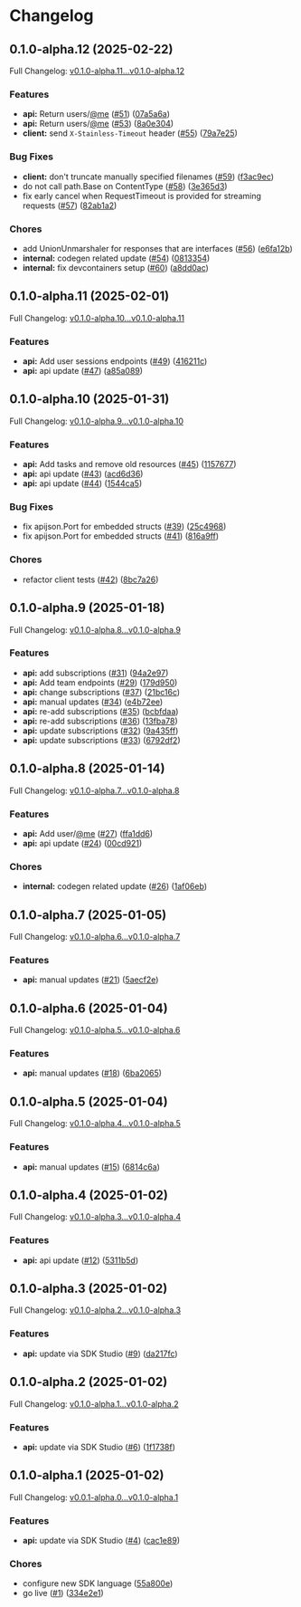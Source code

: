 # Changelog

## 0.1.0-alpha.12 (2025-02-22)

Full Changelog: [v0.1.0-alpha.11...v0.1.0-alpha.12](https://github.com/nestrilabs/nestri-go-sdk/compare/v0.1.0-alpha.11...v0.1.0-alpha.12)

### Features

* **api:** Return users/[@me](https://github.com/me) ([#51](https://github.com/nestrilabs/nestri-go-sdk/issues/51)) ([07a5a6a](https://github.com/nestrilabs/nestri-go-sdk/commit/07a5a6a5f624b6b33128b30cdbb62aaa3bfef8fe))
* **api:** Return users/[@me](https://github.com/me) ([#53](https://github.com/nestrilabs/nestri-go-sdk/issues/53)) ([8a0e304](https://github.com/nestrilabs/nestri-go-sdk/commit/8a0e304595f8afb67ca954903ad6aa7c98731361))
* **client:** send `X-Stainless-Timeout` header ([#55](https://github.com/nestrilabs/nestri-go-sdk/issues/55)) ([79a7e25](https://github.com/nestrilabs/nestri-go-sdk/commit/79a7e2546889a7af4073026a4cdfc7297e4d26a1))


### Bug Fixes

* **client:** don't truncate manually specified filenames ([#59](https://github.com/nestrilabs/nestri-go-sdk/issues/59)) ([f3ac9ec](https://github.com/nestrilabs/nestri-go-sdk/commit/f3ac9ec964304328e70495cd88a016f39f559c88))
* do not call path.Base on ContentType ([#58](https://github.com/nestrilabs/nestri-go-sdk/issues/58)) ([3e365d3](https://github.com/nestrilabs/nestri-go-sdk/commit/3e365d39fb4fb3b1c9eaab1f6e826d43e2cf3819))
* fix early cancel when RequestTimeout is provided for streaming requests ([#57](https://github.com/nestrilabs/nestri-go-sdk/issues/57)) ([82ab1a2](https://github.com/nestrilabs/nestri-go-sdk/commit/82ab1a2d10e7cc487a6a7fdc3d1c19a879295f3a))


### Chores

* add UnionUnmarshaler for responses that are interfaces ([#56](https://github.com/nestrilabs/nestri-go-sdk/issues/56)) ([e6fa12b](https://github.com/nestrilabs/nestri-go-sdk/commit/e6fa12bead052189ea3dd036459ea4a2b1a975d4))
* **internal:** codegen related update ([#54](https://github.com/nestrilabs/nestri-go-sdk/issues/54)) ([0813354](https://github.com/nestrilabs/nestri-go-sdk/commit/0813354ef8f04f52a7da2b2fdf93ebeea6a48011))
* **internal:** fix devcontainers setup ([#60](https://github.com/nestrilabs/nestri-go-sdk/issues/60)) ([a8dd0ac](https://github.com/nestrilabs/nestri-go-sdk/commit/a8dd0acd099ebdc536ded7cdb1ef4553d7f90274))

## 0.1.0-alpha.11 (2025-02-01)

Full Changelog: [v0.1.0-alpha.10...v0.1.0-alpha.11](https://github.com/nestrilabs/nestri-go-sdk/compare/v0.1.0-alpha.10...v0.1.0-alpha.11)

### Features

* **api:** Add user sessions endpoints ([#49](https://github.com/nestrilabs/nestri-go-sdk/issues/49)) ([416211c](https://github.com/nestrilabs/nestri-go-sdk/commit/416211c0aa33984c1e2cdf982e4a55612fcfc371))
* **api:** api update ([#47](https://github.com/nestrilabs/nestri-go-sdk/issues/47)) ([a85a089](https://github.com/nestrilabs/nestri-go-sdk/commit/a85a089b1ca4fee421eeb5276f78c7396ff9d560))

## 0.1.0-alpha.10 (2025-01-31)

Full Changelog: [v0.1.0-alpha.9...v0.1.0-alpha.10](https://github.com/nestrilabs/nestri-go-sdk/compare/v0.1.0-alpha.9...v0.1.0-alpha.10)

### Features

* **api:** Add tasks and remove old resources ([#45](https://github.com/nestrilabs/nestri-go-sdk/issues/45)) ([1157677](https://github.com/nestrilabs/nestri-go-sdk/commit/11576779c7baa7fbbec44b14aae8c272a1017223))
* **api:** api update ([#43](https://github.com/nestrilabs/nestri-go-sdk/issues/43)) ([acd6d36](https://github.com/nestrilabs/nestri-go-sdk/commit/acd6d36d4371d6d70b1c6b7cfbd182c02859d372))
* **api:** api update ([#44](https://github.com/nestrilabs/nestri-go-sdk/issues/44)) ([1544ca5](https://github.com/nestrilabs/nestri-go-sdk/commit/1544ca5810fe1bffc874303db2db2565d56ab83d))


### Bug Fixes

* fix apijson.Port for embedded structs ([#39](https://github.com/nestrilabs/nestri-go-sdk/issues/39)) ([25c4968](https://github.com/nestrilabs/nestri-go-sdk/commit/25c4968dc35438d2de5bc4c2cbae751b3e246633))
* fix apijson.Port for embedded structs ([#41](https://github.com/nestrilabs/nestri-go-sdk/issues/41)) ([816a9ff](https://github.com/nestrilabs/nestri-go-sdk/commit/816a9ff0d357a0f7dabab4832534817896b05a0b))


### Chores

* refactor client tests ([#42](https://github.com/nestrilabs/nestri-go-sdk/issues/42)) ([8bc7a26](https://github.com/nestrilabs/nestri-go-sdk/commit/8bc7a26009ed1f77714c91bcd0476e4ccefe857b))

## 0.1.0-alpha.9 (2025-01-18)

Full Changelog: [v0.1.0-alpha.8...v0.1.0-alpha.9](https://github.com/nestrilabs/nestri-go-sdk/compare/v0.1.0-alpha.8...v0.1.0-alpha.9)

### Features

* **api:** add subscriptions ([#31](https://github.com/nestrilabs/nestri-go-sdk/issues/31)) ([94a2e97](https://github.com/nestrilabs/nestri-go-sdk/commit/94a2e97167b3a40b4b5bc82ce32034baf2d0ab71))
* **api:** Add team endpoints ([#29](https://github.com/nestrilabs/nestri-go-sdk/issues/29)) ([179d950](https://github.com/nestrilabs/nestri-go-sdk/commit/179d950b28b34b94dc75e1c11ed323ceac27845f))
* **api:** change subscriptions ([#37](https://github.com/nestrilabs/nestri-go-sdk/issues/37)) ([21bc16c](https://github.com/nestrilabs/nestri-go-sdk/commit/21bc16c948e39235386d217442e5c9f2b0d9f682))
* **api:** manual updates ([#34](https://github.com/nestrilabs/nestri-go-sdk/issues/34)) ([e4b72ee](https://github.com/nestrilabs/nestri-go-sdk/commit/e4b72eea78f9e8d77d66f6c980180039b915070f))
* **api:** re-add subscriptions ([#35](https://github.com/nestrilabs/nestri-go-sdk/issues/35)) ([bcbfdaa](https://github.com/nestrilabs/nestri-go-sdk/commit/bcbfdaa4c8eee136f45542977ece36a02111d757))
* **api:** re-add subscriptions ([#36](https://github.com/nestrilabs/nestri-go-sdk/issues/36)) ([13fba78](https://github.com/nestrilabs/nestri-go-sdk/commit/13fba78ea105e5fda14cc9d83985c85ecefb5291))
* **api:** update subscriptions ([#32](https://github.com/nestrilabs/nestri-go-sdk/issues/32)) ([9a435ff](https://github.com/nestrilabs/nestri-go-sdk/commit/9a435ffc40848ccc03a7337b3d25ff831d9ff4df))
* **api:** update subscriptions ([#33](https://github.com/nestrilabs/nestri-go-sdk/issues/33)) ([6792df2](https://github.com/nestrilabs/nestri-go-sdk/commit/6792df24abb44df412fb7a06db22e90ce2fbdf8b))

## 0.1.0-alpha.8 (2025-01-14)

Full Changelog: [v0.1.0-alpha.7...v0.1.0-alpha.8](https://github.com/nestrilabs/nestri-go-sdk/compare/v0.1.0-alpha.7...v0.1.0-alpha.8)

### Features

* **api:** Add user/[@me](https://github.com/me) ([#27](https://github.com/nestrilabs/nestri-go-sdk/issues/27)) ([ffa1dd6](https://github.com/nestrilabs/nestri-go-sdk/commit/ffa1dd667b387709022737884127b7ac0b76d276))
* **api:** api update ([#24](https://github.com/nestrilabs/nestri-go-sdk/issues/24)) ([00cd921](https://github.com/nestrilabs/nestri-go-sdk/commit/00cd921b1aeb18e024754c0e83ab1cb53e01f773))


### Chores

* **internal:** codegen related update ([#26](https://github.com/nestrilabs/nestri-go-sdk/issues/26)) ([1af06eb](https://github.com/nestrilabs/nestri-go-sdk/commit/1af06eb2bddf9973ffc08ce3be9358567b6455f7))

## 0.1.0-alpha.7 (2025-01-05)

Full Changelog: [v0.1.0-alpha.6...v0.1.0-alpha.7](https://github.com/nestrilabs/nestri-go-sdk/compare/v0.1.0-alpha.6...v0.1.0-alpha.7)

### Features

* **api:** manual updates ([#21](https://github.com/nestrilabs/nestri-go-sdk/issues/21)) ([5aecf2e](https://github.com/nestrilabs/nestri-go-sdk/commit/5aecf2e333d5ca0653bf0c3e196e8a3d6c8a9f88))

## 0.1.0-alpha.6 (2025-01-04)

Full Changelog: [v0.1.0-alpha.5...v0.1.0-alpha.6](https://github.com/nestrilabs/nestri-go-sdk/compare/v0.1.0-alpha.5...v0.1.0-alpha.6)

### Features

* **api:** manual updates ([#18](https://github.com/nestrilabs/nestri-go-sdk/issues/18)) ([6ba2065](https://github.com/nestrilabs/nestri-go-sdk/commit/6ba20654eae8f274b747d1de59f263fbf02a4af0))

## 0.1.0-alpha.5 (2025-01-04)

Full Changelog: [v0.1.0-alpha.4...v0.1.0-alpha.5](https://github.com/nestrilabs/nestri-go-sdk/compare/v0.1.0-alpha.4...v0.1.0-alpha.5)

### Features

* **api:** manual updates ([#15](https://github.com/nestrilabs/nestri-go-sdk/issues/15)) ([6814c6a](https://github.com/nestrilabs/nestri-go-sdk/commit/6814c6ac77baef62dd7a187c7947b762b739d466))

## 0.1.0-alpha.4 (2025-01-02)

Full Changelog: [v0.1.0-alpha.3...v0.1.0-alpha.4](https://github.com/nestrilabs/nestri-go-sdk/compare/v0.1.0-alpha.3...v0.1.0-alpha.4)

### Features

* **api:** api update ([#12](https://github.com/nestrilabs/nestri-go-sdk/issues/12)) ([5311b5d](https://github.com/nestrilabs/nestri-go-sdk/commit/5311b5d9effcca9343c8c8f14bd198ddb6ff146f))

## 0.1.0-alpha.3 (2025-01-02)

Full Changelog: [v0.1.0-alpha.2...v0.1.0-alpha.3](https://github.com/nestrilabs/nestri-go-sdk/compare/v0.1.0-alpha.2...v0.1.0-alpha.3)

### Features

* **api:** update via SDK Studio ([#9](https://github.com/nestrilabs/nestri-go-sdk/issues/9)) ([da217fc](https://github.com/nestrilabs/nestri-go-sdk/commit/da217fcde6d35c55ea86b7fc1293b9b22bbea939))

## 0.1.0-alpha.2 (2025-01-02)

Full Changelog: [v0.1.0-alpha.1...v0.1.0-alpha.2](https://github.com/nestrilabs/nestri-go-sdk/compare/v0.1.0-alpha.1...v0.1.0-alpha.2)

### Features

* **api:** update via SDK Studio ([#6](https://github.com/nestrilabs/nestri-go-sdk/issues/6)) ([1f1738f](https://github.com/nestrilabs/nestri-go-sdk/commit/1f1738fd8d2cbae1f10a9e16ecd47ed8c294090d))

## 0.1.0-alpha.1 (2025-01-02)

Full Changelog: [v0.0.1-alpha.0...v0.1.0-alpha.1](https://github.com/nestrilabs/nestri-go-sdk/compare/v0.0.1-alpha.0...v0.1.0-alpha.1)

### Features

* **api:** update via SDK Studio ([#4](https://github.com/nestrilabs/nestri-go-sdk/issues/4)) ([cac1e89](https://github.com/nestrilabs/nestri-go-sdk/commit/cac1e89a08abbf8f4c3c2b013036237ca43fc9b0))


### Chores

* configure new SDK language ([55a800e](https://github.com/nestrilabs/nestri-go-sdk/commit/55a800e19900f0f5806ec2e7a3e8302679afccb4))
* go live ([#1](https://github.com/nestrilabs/nestri-go-sdk/issues/1)) ([334e2e1](https://github.com/nestrilabs/nestri-go-sdk/commit/334e2e1de167ffd7627fd97ec4870416b1eaafe7))
